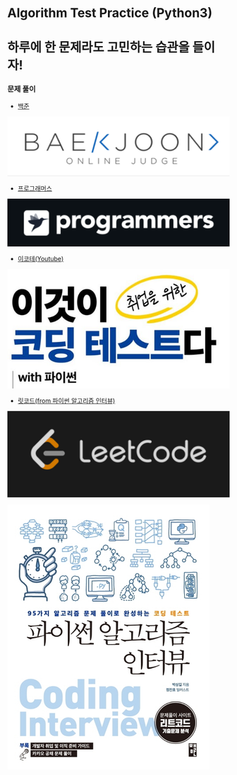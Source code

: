 # Algorithm Test Practice (Python3)



# 하루에 한 문제라도 고민하는 습관을 들이자!



### 문제 풀이

- [백준](https://www.acmicpc.net/)

[![BaekJoon](images/BaekJoon.png)](https://www.acmicpc.net/)

- [프로그래머스](https://programmers.co.kr/)

[![Programmers](images/Programmers.png)](https://programmers.co.kr/)

- [이코테(Youtube)](https://www.youtube.com/watch?v=m-9pAwq1o3w&list=PLRx0vPvlEmdAghTr5mXQxGpHjWqSz0dgC)

[![DongBinNa](images/DongBinNa.png)](https://github.com/ndb796/python-for-coding-test)

- [릿코드(from 파이썬 알고리즘 인터뷰)](https://leetcode.com/)

[![LeetCode](images/LeetCode.png)](https://leetcode.com/)

[![Sangil](images/Sangil.png)](https://github.com/onlybooks/algorithm-interview)

